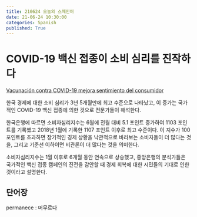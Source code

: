 ```yaml
---
title: 210624 오늘의 스페인어
date: 21-06-24 10:30:00
categories: Spanish
published: True
---
```


# COVID-19 백신 접종이 소비 심리를 진작하다

[Vacunación contra COVID-19 mejora sentimiento del consumidor](http://world.kbs.co.kr/service/news_view.htm?lang=s&Seq_Code=76321)

한국 경제에 대한 소비 심리가 3년 5개월만에 최고 수준으로 나타났고, 이 증가는 국가적인 COVID-19 백신 접종에 의한 것으로 전문가들이 해석한다.

한국은행에 따르면 소비자심리지수는 6월에 전월 대비 5.1 포인트 증가하여 1103 포인트를 기록했고 2018년 1월에 기록한 1107 포인트 이후로 최고 수준이다. 이 지수가 100포인트를 초과하면 장기적인 경제 상황을 낙관적으로 바라보는 소비자들이 더 많다는 것을, 그리고 기준선 이하이면 비관론이 더 많다는 것을 의미한다.

소비자심리지수는 1월 이후로 6개월 동안 연속으로 상승했고, 중앙은행의 분석가들은 국가적인 백신 접종 캠페인의 진전을 감안할 때 경제 회복에 대한 시민들의 기대로 인한 것이라고 설명한다.

## 단어장

permanece : 머무르다
